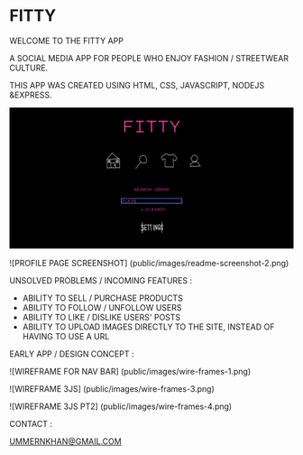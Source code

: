 # FITTY

WELCOME TO THE FITTY APP 

A SOCIAL MEDIA APP FOR PEOPLE WHO ENJOY FASHION / STREETWEAR CULTURE. 

THIS APP WAS CREATED USING HTML, CSS, JAVASCRIPT, NODEJS &EXPRESS.

![HOME PAGE SCREENSHOT](public/images/readme-screenshot-1.png)

![PROFILE PAGE SCREENSHOT]
(public/images/readme-screenshot-2.png)




UNSOLVED PROBLEMS / INCOMING FEATURES :

- ABILITY TO SELL / PURCHASE PRODUCTS
- ABILITY TO FOLLOW / UNFOLLOW USERS
- ABILITY TO LIKE / DISLIKE USERS' POSTS
- ABILITY TO UPLOAD IMAGES DIRECTLY TO THE SITE, INSTEAD OF HAVING TO USE A URL




EARLY APP / DESIGN CONCEPT :

![WIREFRAME FOR NAV BAR]
(public/images/wire-frames-1.png)

![WIREFRAME 3JS]
(public/images/wire-frames-3.png)

![WIREFRAME 3JS PT2]
(public/images/wire-frames-4.png)


CONTACT : 

UMMERNKHAN@GMAIL.COM

